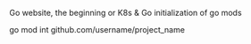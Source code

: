 Go website, the beginning or K8s & Go
  initialization of go mods

  go mod int github.com/username/project_name

